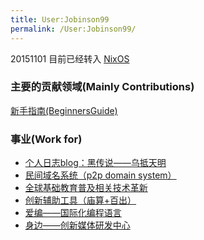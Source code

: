 ```yaml
---
title: User:Jobinson99
permalink: /User:Jobinson99/
---
```


20151101 目前已经转入 [NixOS](http://nixos.org)

### **主要的贡献领域(Mainly Contributions)**

[新手指南(BeginnersGuide)](/新手指南(BeginnersGuide) "wikilink")

### **事业(Work for)**

-   [个人日志blog：黑传说——乌抵天明](http://jobinson.ga)
-   [民间域名系统（p2p domain system）](http://cang.ga)
-   [全球基础教育普及相关技术革新](http://nong.ga)
-   [创新辅助工具（庙算+百出）](http://bian.ga)
-   [爱编——国际化编程语言](http://i-org.ga)
-   [身边——创新媒体研发中心](http://meiti.ga)
